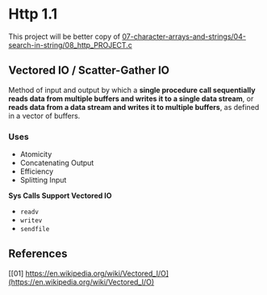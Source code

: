 # Http 1.1

This project will be better copy of [07-character-arrays-and-strings/04-search-in-string/08_http_PROJECT.c](../../07-character-arrays-and-strings/04-search-in-string/08_http_PROJECT.c)

## Vectored IO / Scatter-Gather IO

Method of input and output by which a **single procedure call sequentially reads data from multiple buffers and writes it to a single data stream**, or **reads data from a data stream and writes it to multiple buffers**, as defined in a vector of buffers.

### Uses

- Atomicity
- Concatenating Output
- Efficiency
- Splitting Input

**Sys Calls Support Vectored IO**

- `readv`
- `writev`
- `sendfile`

## References

[[01] https://en.wikipedia.org/wiki/Vectored_I/O](https://en.wikipedia.org/wiki/Vectored_I/O)
